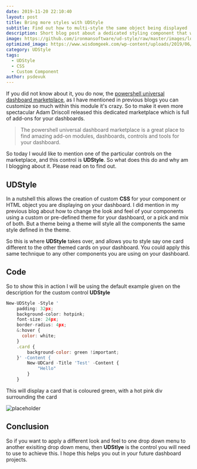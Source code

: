 ```yaml
---
date: 2019-11-20 22:10:40
layout: post
title: Bring more styles with UDStyle
subtitle: Find out how to multi-style the same object being displayed
description: Short blog post about a dedicated styling component that was released for powershell universal dashboard to add more style to your dashboard.
image: https://github.com/ironmansoftware/ud-style/raw/master/images/logo.png
optimized_image: https://www.wisdomgeek.com/wp-content/uploads/2019/06/emotion-js-730x410.png
category: UDStyle
tags:
  - UDStyle
  - CSS
  - Custom Component
author: psdevuk
---
```


If you did not know about it, you do now, the <a href="https://marketplace.universaldashboard.io">powershell universal dashboard marketplace</a>, as I have mentioned in previous blogs you can customize so much within this module it's crazy. So to make it even more spectacular Adam Driscoll released this dedicated marketplace which is full of add-ons for your dashboards.

> The powershell universal dashboard marketplace is a great place to find amazing add-on modules, dashboards, controls and tools for your dashboard.

So today I would like to mention one of the particular controls on the marketplace, and this control is **UDStyle**. So what does this do and why am I blogging about it. Please read on to find out.

## UDStyle

In a nutshell this allows the creation of custom **CSS** for your component or HTML object you are displaying on your dashboard. I did mention in my previous blog about how to change the look and feel of your components using a custom or pre-defined theme for your dashboard, or a pick and mix of both. But a theme being a theme will style all the components the same style defined in the theme.

So this is where **UDStyle** takes over, and allows you to style say one card different to the other themed cards on your dashboard. You could apply this same technique to any other components you are using on your dashboard.

## Code

So to show this in action I will be using the default example given on the description for the custom control **UDStyle**

```js
New-UDStyle -Style '
    padding: 32px;
    background-color: hotpink;
    font-size: 24px;
    border-radius: 4px;
    &:hover {
      color: white;
    }
    .card {
        background-color: green !important;
    }' -Content {
        New-UDCard -Title 'Test' -Content {
            "Hello"
        }
    }
```

This will display a card that is coloured green, with a hot pink div surrounding the card

![placeholder](https://raw.githubusercontent.com/ironmansoftware/ud-style/master/images/screenshot.png "Example")

## Conclusion

So if you want to apply a different look and feel to one drop down menu to another exisiting drop down menu, then **UDStlye** is the control you will need to use to achieve this. I hope this helps you out in your future dashboard projects.
